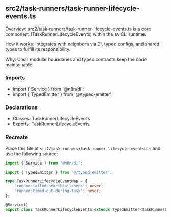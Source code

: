 ## src2/task-runners/task-runner-lifecycle-events.ts

Overview: src2/task-runners/task-runner-lifecycle-events.ts is a core component (TaskRunnerLifecycleEvents) within the sv CLI runtime.

How it works: Integrates with neighbors via DI, typed configs, and shared types to fulfill its responsibility.

Why: Clear modular boundaries and typed contracts keep the code maintainable.

### Imports

- import { Service } from '@n8n/di';
- import { TypedEmitter } from '@/typed-emitter';

### Declarations

- Classes: TaskRunnerLifecycleEvents
- Exports: TaskRunnerLifecycleEvents

### Recreate

Place this file at `src2/task-runners/task-runner-lifecycle-events.ts` and use the following source:

```ts
import { Service } from '@n8n/di';

import { TypedEmitter } from '@/typed-emitter';

type TaskRunnerLifecycleEventMap = {
	'runner:failed-heartbeat-check': never;
	'runner:timed-out-during-task': never;
};

@Service()
export class TaskRunnerLifecycleEvents extends TypedEmitter<TaskRunnerLifecycleEventMap> {}

```

